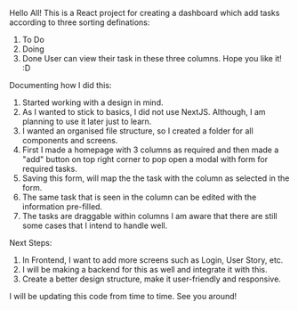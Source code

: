 Hello All!
This is a React project for creating a dashboard which add tasks according to three sorting definations:
1. To Do
2. Doing
3. Done
User can view their task in these three columns.
Hope you like it! :D

Documenting how I did this:
1. Started working with a design in mind. 
2. As I wanted to stick to basics, I did not use NextJS. Although, I am planning to use it later just to learn.
3. I wanted an organised file structure, so I created a folder for all components and screens.
4. First I made a homepage with 3 columns as required and then made a "add" button on top right corner to pop open a modal with form for required tasks.
5. Saving this form, will map the the task with the column as selected in the form. 
6. The same task that is seen in the column can be edited with the information pre-filled.
7. The tasks are draggable within columns
I am aware that there are still some cases that I intend to handle well.

Next Steps:
1. In Frontend, I want to add more screens such as Login, User Story, etc.
2. I will be making a backend for this as well and integrate it with this.
3. Create a better design structure, make it user-friendly and responsive.

I will be updating this code from time to time. See you around!
